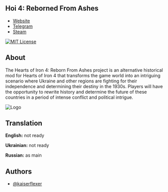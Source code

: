 
## Hoi 4: Reborned From Ashes

 - [Website](https://hoi4-reborned-from-ashes.onepage.me/)
 - [Telegram](https://t.me/+ygQ2XuE5iDFlYzJh)
 - [Steam](https://github.com/Kaiserflexer/HoI4-Reborned-From-Ashes)




[![MIT License](https://img.shields.io/badge/License-MIT-green.svg)](https://choosealicense.com/licenses/mit/)



## About

The Hearts of Iron 4: Reborn From Ashes project is an alternative historical mod for Hearts of Iron 4 that transforms the game world into an intriguing scenario where Ukraine and other regions are fighting for their independence and determining their destiny in the 1930s. Players will have the opportunity to rewrite history and determine the future of these countries in a period of intense conflict and political intrigue.



![Logo](https://cdn0.iconfinder.com/data/icons/peace-not-war/32/coat_of_arms_Ukraine_symbol_shield_trident-256.png)


## Translation

**English:** not ready

**Ukrainian:** not ready

**Russian:** as main



## Authors

- [@kaiserflexer](https://t.me/kaiserflexer)


